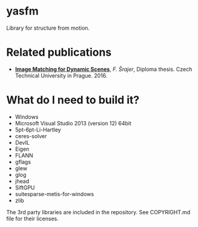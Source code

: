 # yasfm #

Library for structure from motion.

# Related publications #

* **[Image Matching for Dynamic Scenes](http://cmp.felk.cvut.cz/~srajefil/theses/filip-srajer-diploma-thesis.pdf)**, *F. Šrajer*, Diploma thesis. Czech Technical University in Prague. 2016.

# What do I need to build it? #

* Windows
* Microsoft Visual Studio 2013 (version 12) 64bit
* 5pt-6pt-Li-Hartley
* ceres-solver
* DevIL 
* Eigen
* FLANN
* gflags
* glew
* glog
* jhead
* SiftGPU
* suitesparse-metis-for-windows
* zlib

The 3rd party libraries are included in the repository. See COPYRIGHT.md file for their licenses.
